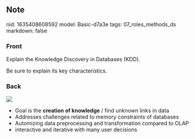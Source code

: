 ## Note
nid: 1635408608592
model: Basic-d7a3e
tags: 07_roles_methods_ds
markdown: false

### Front
Explain the Knowledge Discovery in Databases (KDD).
<div>
  Be sure to explain its key characteristics.
</div>

### Back
<img src="paste-442b8c8f59d8f29730e61e413c430ef13623c4e2.jpg">
<div>
</div><div><ul><li>Goal is the <b>creation of knowledge</b> / find unknown links in data</li><li>Addresses challenges related to memory constraints of databases</li><li>Automizing data preprocessing and transformation compared to OLAP</li><li>interactive and iterative with many user decisions</li></ul></div>
